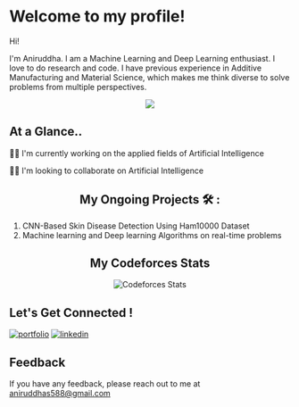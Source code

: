 # Welcome to my profile!

Hi! 

I'm Aniruddha. I am a Machine Learning and Deep Learning enthusiast. I love to do research and code. I have previous experience in Additive Manufacturing and Material Science, which makes me think diverse to solve problems from multiple perspectives.

<p align="center">
  <img src="https://github.com/Aniruddha120/Aniruddha120/assets/34673269/5e3b2165-729b-4a76-abdd-84c7e8cb2f17" />
</p>

## At a Glance..

👩‍💻 I'm currently working on the applied fields of Artificial Intelligence

👯‍♀️ I'm looking to collaborate on Artificial Intelligence

<h2 align="center"> My Ongoing Projects 🛠 : </h2>
  
1. CNN-Based Skin Disease Detection Using Ham10000 Dataset
2. Machine learning and Deep learning Algorithms on real-time problems



<h2 align="center"> My Codeforces Stats </h2>

<p align="center">
  <img alt="Codeforces Stats" src="https://codeforces-readme-stats.vercel.app/api/card?username=SarkarAniruddha" />
</p>

## Let's Get Connected !

[![portfolio](https://img.shields.io/badge/my_portfolio-000?style=for-the-badge&logo=ko-fi&logoColor=white)](https://sites.google.com/view/aisarqar)  [![linkedin](https://img.shields.io/badge/linkedin-0A66C2?style=for-the-badge&logo=linkedin&logoColor=white)](https://www.linkedin.com/in/sarkar-aniruddha/)

## Feedback

If you have any feedback, please reach out to me at aniruddhas588@gmail.com

